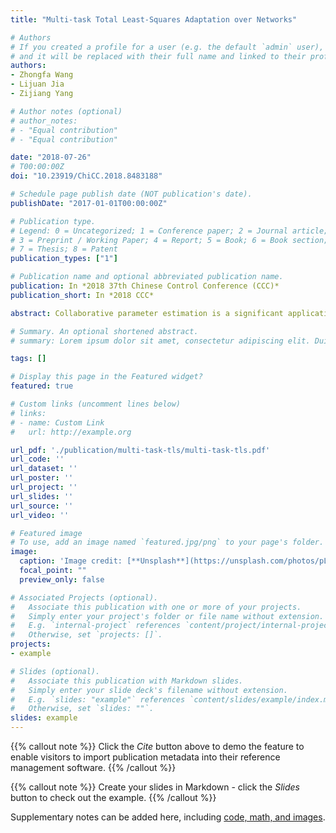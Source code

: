 ```yaml
---
title: "Multi-task Total Least-Squares Adaptation over Networks"

# Authors
# If you created a profile for a user (e.g. the default `admin` user), write the username (folder name) here 
# and it will be replaced with their full name and linked to their profile.
authors:
- Zhongfa Wang
- Lijuan Jia
- Zijiang Yang

# Author notes (optional)
# author_notes:
# - "Equal contribution"
# - "Equal contribution"

date: "2018-07-26"
# T00:00:00Z
doi: "10.23919/ChiCC.2018.8483188"

# Schedule page publish date (NOT publication's date).
publishDate: "2017-01-01T00:00:00Z"

# Publication type.
# Legend: 0 = Uncategorized; 1 = Conference paper; 2 = Journal article;
# 3 = Preprint / Working Paper; 4 = Report; 5 = Book; 6 = Book section;
# 7 = Thesis; 8 = Patent
publication_types: ["1"]

# Publication name and optional abbreviated publication name.
publication: In *2018 37th Chinese Control Conference (CCC)*
publication_short: In *2018 CCC*

abstract: Collaborative parameter estimation is a significant application of distributed multi-agent network. In practical scenarios, there are many multi-task oriented applications that the networks have multiple optimum parameter vectors to be estimated. Considering the condition that the input and output of agents are corrupted by additive noises, the network can be modeled as the multi-task errors-in-variables (M-EIV) problem. Total least-squares (TLS) method is a typical solution to the EIV problem for it can minimize the perturbation both in input and output data. In this paper, we study the problem of unbiased parameter estimation over multi-task networks whose nodes' inputs are corrupted by white noises. We propose a novel multi-task TLS (M-TLS) algorithm which can reach consistent unbiased estimation. Simulation results show that the proposed algorithms can achieve consistent and unbiased estimation.

# Summary. An optional shortened abstract.
# summary: Lorem ipsum dolor sit amet, consectetur adipiscing elit. Duis posuere tellus ac convallis placerat. Proin tincidunt magna sed ex sollicitudin condimentum.

tags: []

# Display this page in the Featured widget?
featured: true

# Custom links (uncomment lines below)
# links:
# - name: Custom Link
#   url: http://example.org

url_pdf: './publication/multi-task-tls/multi-task-tls.pdf'
url_code: ''
url_dataset: ''
url_poster: ''
url_project: ''
url_slides: ''
url_source: ''
url_video: ''

# Featured image
# To use, add an image named `featured.jpg/png` to your page's folder. 
image:
  caption: 'Image credit: [**Unsplash**](https://unsplash.com/photos/pLCdAaMFLTE)'
  focal_point: ""
  preview_only: false

# Associated Projects (optional).
#   Associate this publication with one or more of your projects.
#   Simply enter your project's folder or file name without extension.
#   E.g. `internal-project` references `content/project/internal-project/index.md`.
#   Otherwise, set `projects: []`.
projects:
- example

# Slides (optional).
#   Associate this publication with Markdown slides.
#   Simply enter your slide deck's filename without extension.
#   E.g. `slides: "example"` references `content/slides/example/index.md`.
#   Otherwise, set `slides: ""`.
slides: example
---
```


{{% callout note %}}
Click the *Cite* button above to demo the feature to enable visitors to import publication metadata into their reference management software.
{{% /callout %}}

{{% callout note %}}
Create your slides in Markdown - click the *Slides* button to check out the example.
{{% /callout %}}

Supplementary notes can be added here, including [code, math, and images](https://wowchemy.com/docs/writing-markdown-latex/).
